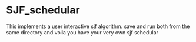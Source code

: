 # SJF_schedular
This implements a user interactive sjf algorithm. save and run both from the same directory and voila you have your very own sjf schedular
